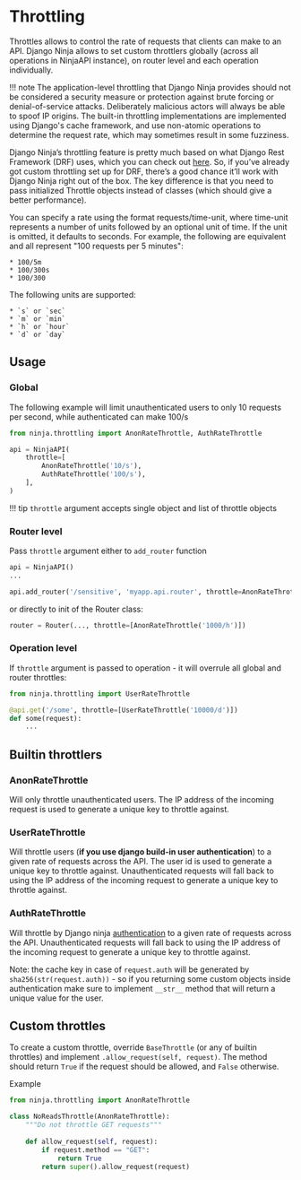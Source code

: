 # Throttling

Throttles allows to control the rate of requests that clients can make to an API. Django Ninja allows to set custom throttlers globally (across all operations in NinjaAPI instance), on router level and each operation individually.

!!! note
    The application-level throttling that Django Ninja provides should not be considered a security measure or protection against brute forcing or denial-of-service attacks. Deliberately malicious actors will always be able to spoof IP origins. The built-in throttling implementations are implemented using Django's cache framework, and use non-atomic operations to determine the request rate, which may sometimes result in some fuzziness.


Django Ninja’s throttling feature is pretty much based on what Django Rest Framework (DRF) uses, which you can check out [here](https://www.django-rest-framework.org/api-guide/throttling/). So, if you’ve already got custom throttling set up for DRF, there’s a good chance it’ll work with Django Ninja right out of the box. The key difference is that you need to pass initialized Throttle objects instead of classes (which should give a better performance).

You can specify a rate using the format requests/time-unit, where time-unit represents a number of units followed by an optional unit of time. If the unit is omitted, it defaults to seconds. For example, the following are equivalent and all represent "100 requests per 5 minutes":

    * 100/5m
    * 100/300s
    * 100/300

The following units are supported:

    * `s` or `sec`
    * `m` or `min`
    * `h` or `hour`
    * `d` or `day`

## Usage

### Global

The following example will limit unauthenticated users to only 10 requests per second, while authenticated can make 100/s

```Python
from ninja.throttling import AnonRateThrottle, AuthRateThrottle

api = NinjaAPI(
    throttle=[
        AnonRateThrottle('10/s'),
        AuthRateThrottle('100/s'),
    ],
)
```

!!! tip
    `throttle` argument accepts single object and list of throttle objects

### Router level

Pass `throttle` argument either to `add_router` function

```Python
api = NinjaAPI()
...

api.add_router('/sensitive', 'myapp.api.router', throttle=AnonRateThrottle('100/m'))
```

or directly to init of the Router class:

```Python
router = Router(..., throttle=[AnonRateThrottle('1000/h')])
```


### Operation level

If `throttle` argument is passed to operation - it will overrule all global and router throttles:

```Python
from ninja.throttling import UserRateThrottle

@api.get('/some', throttle=[UserRateThrottle('10000/d')])
def some(request):
    ...
```

## Builtin throttlers

### AnonRateThrottle

Will only throttle unauthenticated users. The IP address of the incoming request is used to generate a unique key to throttle against.


### UserRateThrottle

Will throttle users (**if you use django build-in user authentication**) to a given rate of requests across the API. The user id is used to generate a unique key to throttle against. Unauthenticated requests will fall back to using the IP address of the incoming request to generate a unique key to throttle against.

### AuthRateThrottle

Will throttle by Django ninja [authentication](authentication.md) to a given rate of requests across the API.  Unauthenticated requests will fall back to using the IP address of the incoming request to generate a unique key to throttle against.

Note: the cache key in case of `request.auth` will be generated by `sha256(str(request.auth))` - so if you returning some custom objects inside authentication make sure to implement `__str__` method that will return a unique value for the user.


## Custom throttles
To create a custom throttle, override `BaseThrottle` (or any of builtin throttles) and implement `.allow_request(self, request)`. The method should return `True` if the request should be allowed, and `False` otherwise.

Example

```Python
from ninja.throttling import AnonRateThrottle

class NoReadsThrottle(AnonRateThrottle):
    """Do not throttle GET requests"""
    
    def allow_request(self, request):
        if request.method == "GET":
            return True
        return super().allow_request(request)
```
